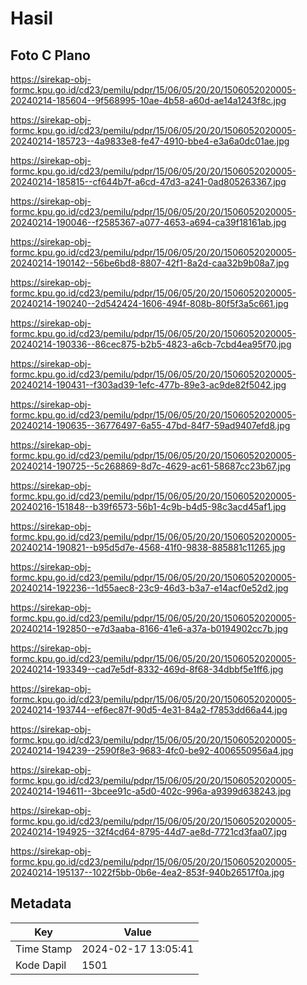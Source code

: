 # Hasil

## Foto C Plano

https://sirekap-obj-formc.kpu.go.id/cd23/pemilu/pdpr/15/06/05/20/20/1506052020005-20240214-185604--9f568995-10ae-4b58-a60d-ae14a1243f8c.jpg

https://sirekap-obj-formc.kpu.go.id/cd23/pemilu/pdpr/15/06/05/20/20/1506052020005-20240214-185723--4a9833e8-fe47-4910-bbe4-e3a6a0dc01ae.jpg

https://sirekap-obj-formc.kpu.go.id/cd23/pemilu/pdpr/15/06/05/20/20/1506052020005-20240214-185815--cf644b7f-a6cd-47d3-a241-0ad805263367.jpg

https://sirekap-obj-formc.kpu.go.id/cd23/pemilu/pdpr/15/06/05/20/20/1506052020005-20240214-190046--f2585367-a077-4653-a694-ca39f18161ab.jpg

https://sirekap-obj-formc.kpu.go.id/cd23/pemilu/pdpr/15/06/05/20/20/1506052020005-20240214-190142--56be6bd8-8807-42f1-8a2d-caa32b9b08a7.jpg

https://sirekap-obj-formc.kpu.go.id/cd23/pemilu/pdpr/15/06/05/20/20/1506052020005-20240214-190240--2d542424-1606-494f-808b-80f5f3a5c661.jpg

https://sirekap-obj-formc.kpu.go.id/cd23/pemilu/pdpr/15/06/05/20/20/1506052020005-20240214-190336--86cec875-b2b5-4823-a6cb-7cbd4ea95f70.jpg

https://sirekap-obj-formc.kpu.go.id/cd23/pemilu/pdpr/15/06/05/20/20/1506052020005-20240214-190431--f303ad39-1efc-477b-89e3-ac9de82f5042.jpg

https://sirekap-obj-formc.kpu.go.id/cd23/pemilu/pdpr/15/06/05/20/20/1506052020005-20240214-190635--36776497-6a55-47bd-84f7-59ad9407efd8.jpg

https://sirekap-obj-formc.kpu.go.id/cd23/pemilu/pdpr/15/06/05/20/20/1506052020005-20240214-190725--5c268869-8d7c-4629-ac61-58687cc23b67.jpg

https://sirekap-obj-formc.kpu.go.id/cd23/pemilu/pdpr/15/06/05/20/20/1506052020005-20240216-151848--b39f6573-56b1-4c9b-b4d5-98c3acd45af1.jpg

https://sirekap-obj-formc.kpu.go.id/cd23/pemilu/pdpr/15/06/05/20/20/1506052020005-20240214-190821--b95d5d7e-4568-41f0-9838-885881c11265.jpg

https://sirekap-obj-formc.kpu.go.id/cd23/pemilu/pdpr/15/06/05/20/20/1506052020005-20240214-192236--1d55aec8-23c9-46d3-b3a7-e14acf0e52d2.jpg

https://sirekap-obj-formc.kpu.go.id/cd23/pemilu/pdpr/15/06/05/20/20/1506052020005-20240214-192850--e7d3aaba-8166-41e6-a37a-b0194902cc7b.jpg

https://sirekap-obj-formc.kpu.go.id/cd23/pemilu/pdpr/15/06/05/20/20/1506052020005-20240214-193349--cad7e5df-8332-469d-8f68-34dbbf5e1ff6.jpg

https://sirekap-obj-formc.kpu.go.id/cd23/pemilu/pdpr/15/06/05/20/20/1506052020005-20240214-193744--ef6ec87f-90d5-4e31-84a2-f7853dd66a44.jpg

https://sirekap-obj-formc.kpu.go.id/cd23/pemilu/pdpr/15/06/05/20/20/1506052020005-20240214-194239--2590f8e3-9683-4fc0-be92-4006550956a4.jpg

https://sirekap-obj-formc.kpu.go.id/cd23/pemilu/pdpr/15/06/05/20/20/1506052020005-20240214-194611--3bcee91c-a5d0-402c-996a-a9399d638243.jpg

https://sirekap-obj-formc.kpu.go.id/cd23/pemilu/pdpr/15/06/05/20/20/1506052020005-20240214-194925--32f4cd64-8795-44d7-ae8d-7721cd3faa07.jpg

https://sirekap-obj-formc.kpu.go.id/cd23/pemilu/pdpr/15/06/05/20/20/1506052020005-20240214-195137--1022f5bb-0b6e-4ea2-853f-940b26517f0a.jpg


## Metadata

| Key        | Value               |
| ---------- | ------------------- |
| Time Stamp | 2024-02-17 13:05:41 |
| Kode Dapil | 1501                |



